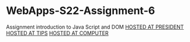# WebApps-S22-Assignment-6
Assignment introduction to Java Script and DOM
[HOSTED AT PRESIDENT](https://44-563-web-apps-s22.github.io/webapps-s22-assignment-6-gopi-kishore/president.html)
[HOSTED AT TIPS](https://44-563-web-apps-s22.github.io/webapps-s22-assignment-6-gopi-kishore/tips.html)
[HOSTED AT COMPUTER](https://44-563-web-apps-s22.github.io/webapps-s22-assignment-6-gopi-kishore/computer.html)